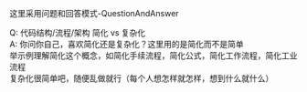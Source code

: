 这里采用问题和回答模式-QuestionAndAnswer  


Q: 代码结构/流程/架构 简化 vs 复杂化        
A: 你问你自己，喜欢简化还是复杂化？这里用的是简化而不是简单   
   举示例理解简化这个概念，如简化手续流程，简化公式，简化工作流程，简化工业流程  
   复杂化很简单吧，随便乱做就行（每个人想怎样就怎样，想到什么就什么）   
      







































